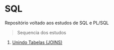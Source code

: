 # SQL

Repositório voltado aos estudos de SQL e PL/SQL

> Sequencia dos estudos

1. [Unindo Tabelas (JOINS)](https://github.com/AndersonLeoni/SQL/blob/main/Unindo%20tabelas)


